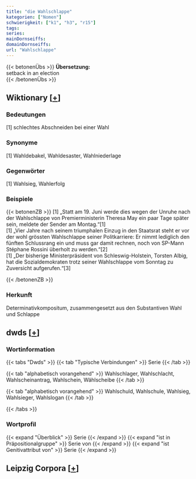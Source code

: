 ```yaml
---
title: "die Wahlschlappe"
kategorien: ["Nomen"]
schwierigkeit: ["k1", "h3", "r15"]
tags:
series:
mainDornseiffs:
domainDornseiffs:
url: "Wahlschlappe"
---
```


{{< betonenÜbs >}}
**Übersetzung:**  
setback in an  election  
{{< /betonenÜbs >}}

## Wiktionary [[+](https://de.wiktionary.org/wiki/Wahlschlappe)]

### Bedeutungen
[1] schlechtes Abschneiden bei einer Wahl  

### Synonyme
[1] Wahldebakel, Wahldesaster, Wahlniederlage  

### Gegenwörter
[1] Wahlsieg, Wahlerfolg  

### Beispiele
{{< betonenZB >}}
[1] „Statt am 19. Juni werde dies wegen der Unruhe nach der Wahlschlappe von Premierministerin Theresa May ein paar Tage später sein, meldete der Sender am Montag.“[1]  
[1] „Vier Jahre nach seinem triumphalen Einzug in den Staatsrat steht er vor der wohl grössten Wahlschlappe seiner Politkarriere: Er nimmt lediglich den fünften Schlussrang ein und muss gar damit rechnen, noch von SP-Mann Stéphane Rossini überholt zu werden.“[2]  
[1] „Der bisherige Ministerpräsident von Schleswig-Holstein, Torsten Albig, hat die Sozialdemokraten trotz seiner Wahlschlappe vom Sonntag zu Zuversicht aufgerufen.“[3]  

{{< /betonenZB >}}
### Herkunft
Determinativkompositum, zusammengesetzt aus den Substantiven Wahl und Schlappe  



## dwds [[+](https://www.dwds.de/wb/Wahlschlappe)]

### Wortinformation
{{< tabs "Dwds" >}}
{{< tab "Typische Verbindungen" >}}
Serie
{{< /tab >}}

{{< tab "alphabetisch vorangehend" >}}
Wahlschlager, Wahlschlacht, Wahlscheinantrag, Wahlschein, Wählscheibe
{{< /tab >}}

{{< tab "alphabetisch vorangehend" >}}
Wahlschuld, Wahlschule, Wahlsieg, Wahlsieger, Wahlslogan
{{< /tab >}}

{{< /tabs >}}

### Wortprofil
{{< expand "Überblick" >}} Serie {{< /expand >}}
{{< expand "ist in Präpositionalgruppe" >}} Serie von {{< /expand >}}
{{< expand "ist Genitivattribut von" >}} Serie {{< /expand >}}

## Leipzig Corpora [[+](https://corpora.uni-leipzig.de/en/res?word=Wahlschlappe&corpusId=deu_newscrawl-public_2018)]

